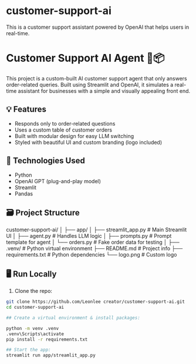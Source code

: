 # customer-support-ai

This is a customer support assistant powered by OpenAI that helps users in real-time.

# Customer Support AI Agent 🤖📦

This project is a custom-built AI customer support agent that only answers order-related queries. Built using Streamlit and OpenAI, it simulates a real-time assistant for businesses with a simple and visually appealing front end.

## 💡 Features
- Responds only to order-related questions
- Uses a custom table of customer orders
- Built with modular design for easy LLM switching
- Styled with beautiful UI and custom branding (logo included)

## 🧠 Technologies Used
- Python
- OpenAI GPT (plug-and-play model)
- Streamlit
- Pandas

## 🗃️ Project Structure
customer-support-ai/ │ ├── app/ │ ├── streamlit_app.py # Main Streamlit UI │ ├── agent.py # Handles LLM logic │ ├── prompts.py # Prompt template for agent │ └── orders.py # Fake order data for testing │ ├── .venv/ # Python virtual environment ├── README.md # Project info ├── requirements.txt # Python dependencies └── logo.png # Custom logo


## 🖥️ Run Locally

1. Clone the repo:
```bash
git clone https://github.com/Leonlee creator/customer-support-ai.git
cd customer-support-ai

## Create a virtual environment & install packages:

python -m venv .venv
.venv\Scripts\activate
pip install -r requirements.txt

## Start the app:
streamlit run app/streamlit_app.py
